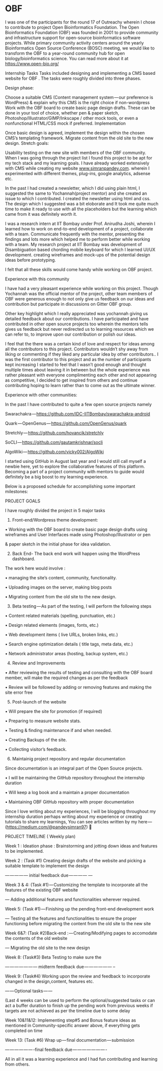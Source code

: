 # OBF

I was one of the participants for the round 17 of Outreachy wherein I chose to contribute to project Open Bioinformatics Foundation. The Open Bioinformatics Foundation (OBF) was founded in 2001 to provide community and infrastructure support for open-source bioinformatics software projects. While primary community activity centers around the yearly Bioinformatics Open Source Conference (BOSC) meeting, we would like to transform the OBF to a year-round community hub for open biology/bioinformatics science. You can read more about it at https://www.open-bio.org/

Internship Tasks
Tasks included designing and implementing a CMS based website for OBF . The tasks were roughly divided into three phases.

Design phase:

Choose a suitable CMS (Content management system — our preference is WordPress) & explain why this CMS is the right choice if non-wordpress
Work with the OBF board to create basic page design drafts. These can be done in your tool of choice, whether pen & paper sketch, Photoshop/Illustrator/GIMP/Inkscape / other mock tools, or even a nonfunctional HTML/CSS mock if preferred.
Implementation

Once basic design is agreed, implement the design within the chosen CMS’s templating framework.
Migrate content from the old site to the new design.
Stretch goals:

Usability testing on the new site with members of the OBF community.
When I was going through the project list I found this project to be apt for my tech stack and my learning goals. I have already worked extensively with CMS while creating my website www.simranpandey.com. wherein I experimented with different themes, plug-ins, google analytics, adsense etc.

In the past I had created a newsletter, which I did using plain html, I suggested the same to Yochannah(project mentor) and she created an issue to which I contributed. I created the newsletter using html and css. The design which I suggested was a bit eloborate and It took me quite much time to make it ready to use with all the placeholders but the learning which came from it was definitely worth it.

I was a research intern at IIT Bombay under Prof. Anirudha Joshi, wherein I learned how to work on end-to-end development of a project, collaborate with a team. Communicate frequently with the mentor, presenting the findings and lots more which helped me to perform better while working with a team. My research project at IIT Bombay was development of Disambiguation based chording mobile keyboard for which I learned UI/UX development. creating wireframes and mock-ups of the potential design ideas before prototyping.

I felt that all these skills would come handy while working on OBF project.

Experience with this community

I have had a very pleasant experience while working on this project. Though Yochannah was the official mentor of the project, other team members of OBF were generous enough to not only give us feedback on our ideas and contribution but participate in discussions on Gitter OBF group.

Other key highlight which I really appreciated was yochannah giving us detailed feedback about our contributions. I have participated and have contributed in other open source projects too wherein the mentors tells gives us feedback but never redirected us to learning resources which we can refer to, to improve upon our contribution or polish our ideas.

I feel that the there was a certain kind of love and respect for ideas among all the contributors to this project. Contributors wouldn’t shy away from liking or commenting if they liked any particular idea by other contributors.. I was the first contributor to this project and as the number of participants kept increasing I started to feel that I wasn’t good enough and thought multiple times about leaving it in between but the whole experience was rather pleasant with everyone complimenting each other and not appearing as competitive, I decided to get inspired from others and continue contributing hoping to learn rather than to come out as the ultimate winner.

Experience with other communities:

In the past I have contributed to quite a few open source projects namely

Swarachakra — https://github.com/IDC-IITBombay/swarachakra-android

Quark — OpenGenus — https://github.com/OpenGenus/quark

Stretchly — https://github.com/hovancik/stretchly

SoCLI — https://github.com/gautamkrishnar/socli

AlgoWiki — https://github.com/vicky002/AlgoWiki

I started using GitHub in August last year and I would still call myself a newbie here, yet to explore the collaborative features of this platform. Becoming a part of a project community with mentors to guide would definitely be a big boost to my learning experience.

Below is a proposed schedule for accomplishing some important milestones:

PROJECT GOALS

I have roughly divided the project in 5 major tasks

1. Front-end/Wordpress theme development:

• Working with the OBF board to create basic page design drafts using wireframes and User Interfaces made using Photoshop/Illustrator or pen

& paper sketch in the initial phase for idea validation.

2. Back End- The back end work will happen using the WordPress dashboard.

The work here would involve :

• managing the site’s content, community, functionality.

• Uploading images on the server, making blog posts

• Migrating content from the old site to the new design.

3. Beta testing — As part of the testing, I will perform the following steps

• Content related materials (spelling, punctuation, etc.)

• Design related elements (images, fonts, etc.)

• Web development items ( live URLs, broken links, etc.)

• Search engine optimization details ( title tags, meta data, etc.)

• Network administrator areas (hosting, backup system, etc.)

4. Review and Improvements

• After reviewing the results of testing and consulting with the OBF board member, will make the required changes as per the feedback

• Review will be followed by adding or removing features and making the site error free

5. Post-launch of the website

• Will prepare the site for promotion (if required)

• Preparing to measure website stats.

• Testing & finding maintenance if and when needed.

• Creating Backups of the site.

• Collecting visitor’s feedback.

6. Maintainig project repository and regular documentation

Since documentation is an integral part of the Open Source projects.

• I will be maintaining the GitHub repository throughout the internship duration

• Will keep a log book and a maintain a proper documentation

• Maintaining OBF GitHub repository with proper documentation

Since I love writing about my experiences, I will be blogging throughout my internship duration perhaps writing about my experience or creating tutorials to share my learnings, You can see articles written by my here — (https://medium.com/@pandeysimran97) 🙂

PROJECT TIMELINE ( Weekly plan)

Week 1 : Ideation phase : Brainstorming and jotting down ideas and features to be implemented.

Week 2 : (Task #1) Creating design drafts of the website and picking a suitable template to implement the design

— — — — — initial feedback due — — — — —

Week 3 & 4: (Task #1) — Customizing the template to incorporate all the features of the existing OBF website

— Adding additional features and functionalities wherever required.

Week 5: (Task #1) — Finishing up the pending front-end development work

— Testing all the features and functionalities to ensure the proper functioning before migrating the content from the old site to the new site

Week 6&7: (Task #2)Back-end : — Creating/Modifying pages to accomodate the contents of the old website

— Migrating the old site to the new design

Week 8: (Task#3) Beta Testing to make sure the

— — — — — — — midterm feedback due — — — — — — –

Week 9: (Task#4) Working upon the review and feedback to incorporate changed in the design,content, features etc.

— — Optional tasks — —

(Last 4 weeks can be used to perform the optional/suggested tasks or can act a buffer duration to finish up the pending work from previous weeks if targets are not achieved as per the timeline due to some delay

Week 10&11&12: Implementing step#5 and Bonus feature ideas as mentioned in Community-specific answer above, if everything gets completed on time

Week 13: (Task #6) Wrap up — final documentation — submission

— — — — — — -final feedback due — — — — — — — -

All in all it was a learning experience and I had fun contributing and learning from others.
